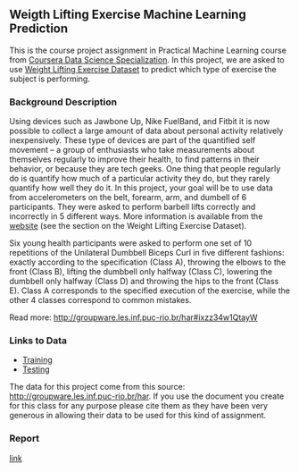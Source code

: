 ## Weigth Lifting Exercise Machine Learning Prediction ##
This is the course project assignment in Practical Machine Learning course from [Coursera Data Science Specialization](https://www.coursera.org/specialization/jhudatascience/1). In this project, we are asked to use [Weight Lifting Exercise Dataset](http://groupware.les.inf.puc-rio.br/har) to predict which type of exercise the subject is performing.

### Background Description ###
Using devices such as Jawbone Up, Nike FuelBand, and Fitbit it is now possible to collect a large amount of data about personal activity relatively inexpensively. These type of devices are part of the quantified self movement – a group of enthusiasts who take measurements about themselves regularly to improve their health, to find patterns in their behavior, or because they are tech geeks. One thing that people regularly do is quantify how much of a particular activity they do, but they rarely quantify how well they do it. In this project, your goal will be to use data from accelerometers on the belt, forearm, arm, and dumbell of 6 participants. They were asked to perform barbell lifts correctly and incorrectly in 5 different ways. More information is available from the [website](http://groupware.les.inf.puc-rio.br/har) (see the section on the Weight Lifting Exercise Dataset).

Six young health participants were asked to perform one set of 10 repetitions of the Unilateral Dumbbell Biceps Curl in five different fashions: exactly according to the specification (Class A), throwing the elbows to the front (Class B), lifting the dumbbell only halfway (Class C), lowering the dumbbell only halfway (Class D) and throwing the hips to the front (Class E). Class A corresponds to the specified execution of the exercise, while the other 4 classes correspond to common mistakes.

Read more: http://groupware.les.inf.puc-rio.br/har#ixzz34w1QtayW

### Links to Data ###
- [Training](http://d396qusza40orc.cloudfront.net/predmachlearn/pml-training.csv)
- [Testing](http://d396qusza40orc.cloudfront.net/predmachlearn/pml-testing.csv)

The data for this project come from this source: http://groupware.les.inf.puc-rio.br/har. If you use the document you create for this class for any purpose please cite them as they have been very generous in allowing their data to be used for this kind of assignment.

### Report ###
[link](http://adason.github.io/ml_wle/report.html)
